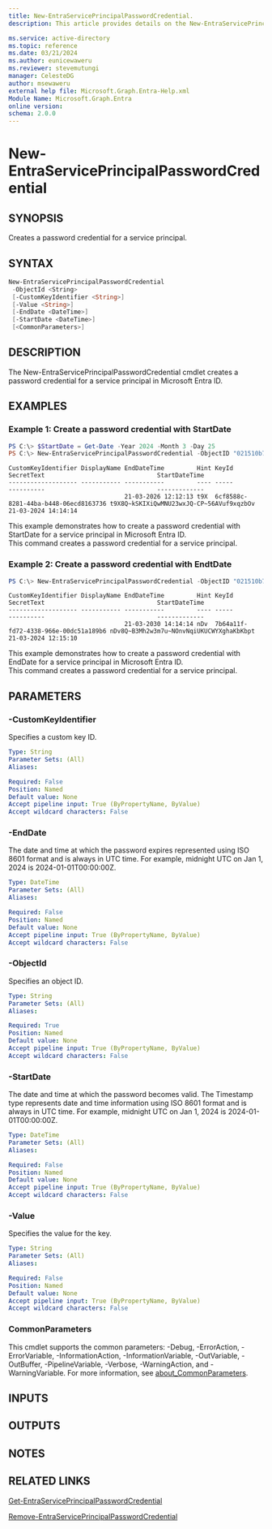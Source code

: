 ```yaml
---
title: New-EntraServicePrincipalPasswordCredential.
description: This article provides details on the New-EntraServicePrincipalPasswordCredential command.

ms.service: active-directory
ms.topic: reference
ms.date: 03/21/2024
ms.author: eunicewaweru
ms.reviewer: stevemutungi
manager: CelesteDG
author: msewaweru
external help file: Microsoft.Graph.Entra-Help.xml
Module Name: Microsoft.Graph.Entra
online version:
schema: 2.0.0
---
```


# New-EntraServicePrincipalPasswordCredential

## SYNOPSIS
Creates a password credential for a service principal.

## SYNTAX

```powershell
New-EntraServicePrincipalPasswordCredential 
 -ObjectId <String>
 [-CustomKeyIdentifier <String>] 
 [-Value <String>] 
 [-EndDate <DateTime>] 
 [-StartDate <DateTime>] 
 [<CommonParameters>]
```

## DESCRIPTION
The New-EntraServicePrincipalPasswordCredential cmdlet creates a password credential for a service principal in Microsoft Entra ID.

## EXAMPLES

### Example 1: Create a password credential with StartDate
```powershell
PS C:\> $StartDate = Get-Date -Year 2024 -Month 3 -Day 25
PS C:\> New-EntraServicePrincipalPasswordCredential -ObjectID "021510b7-e753-40aa-b668-29753295ca34" -StartDate 2024-03-21T14:14:14Z
```
```output
CustomKeyIdentifier DisplayName EndDateTime         Hint KeyId                                SecretText                               StartDateTime
------------------- ----------- -----------         ---- -----                                ----------                               -------------
                                21-03-2026 12:12:13 t9X  6cf8588c-8281-44ba-b448-06ecd8163736 t9X8Q~kSKIXiQwMNU23wxJQ-CP~56AVuf9xqzbOv 21-03-2024 14:14:14
```

This example demonstrates how to create a password credential with StartDate for a service principal in Microsoft Entra ID.  
This command creates a password credential for a service principal.

### Example 2: Create a password credential with EndtDate
```powershell
PS C:\> New-EntraServicePrincipalPasswordCredential -ObjectID "021510b7-e753-40aa-b668-29753295ca34" -EndDate 2030-03-21T14:14:14Z
```
```output
CustomKeyIdentifier DisplayName EndDateTime         Hint KeyId                                SecretText                               StartDateTime
------------------- ----------- -----------         ---- -----                                ----------                               -------------
                                21-03-2030 14:14:14 nDv  7b64a11f-fd72-4338-966e-00dc51a189b6 nDv8Q~B3Mh2w3m7u~NOnvNqiUKUCWYXghaKbKbpt 21-03-2024 12:15:10
```

This example demonstrates how to create a password credential with EndDate for a service principal in Microsoft Entra ID.       
This command creates a password credential for a service principal.

## PARAMETERS

### -CustomKeyIdentifier
Specifies a custom key ID.

```yaml
Type: String
Parameter Sets: (All)
Aliases:

Required: False
Position: Named
Default value: None
Accept pipeline input: True (ByPropertyName, ByValue)
Accept wildcard characters: False
```

### -EndDate
The date and time at which the password expires represented using ISO 8601 format and is always in UTC time. For example, midnight UTC on Jan 1, 2024 is 2024-01-01T00:00:00Z.

```yaml
Type: DateTime
Parameter Sets: (All)
Aliases:

Required: False
Position: Named
Default value: None
Accept pipeline input: True (ByPropertyName, ByValue)
Accept wildcard characters: False
```

### -ObjectId
Specifies an object ID.

```yaml
Type: String
Parameter Sets: (All)
Aliases:

Required: True
Position: Named
Default value: None
Accept pipeline input: True (ByPropertyName, ByValue)
Accept wildcard characters: False
```

### -StartDate
The date and time at which the password becomes valid. The Timestamp type represents date and time information using ISO 8601 format and is always in UTC time. For example, midnight UTC on Jan 1, 2024 is 2024-01-01T00:00:00Z.

```yaml
Type: DateTime
Parameter Sets: (All)
Aliases:

Required: False
Position: Named
Default value: None
Accept pipeline input: True (ByPropertyName, ByValue)
Accept wildcard characters: False
```

### -Value
Specifies the value for the key.

```yaml
Type: String
Parameter Sets: (All)
Aliases:

Required: False
Position: Named
Default value: None
Accept pipeline input: True (ByPropertyName, ByValue)
Accept wildcard characters: False
```

### CommonParameters
This cmdlet supports the common parameters: -Debug, -ErrorAction, -ErrorVariable, -InformationAction, -InformationVariable, -OutVariable, -OutBuffer, -PipelineVariable, -Verbose, -WarningAction, and -WarningVariable. For more information, see [about_CommonParameters](https://go.microsoft.com/fwlink/?LinkID=113216).

## INPUTS

## OUTPUTS

## NOTES

## RELATED LINKS

[Get-EntraServicePrincipalPasswordCredential](Get-EntraServicePrincipalPasswordCredential.md)

[Remove-EntraServicePrincipalPasswordCredential](Remove-EntraServicePrincipalPasswordCredential.md)

